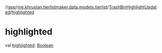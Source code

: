 //[app](../../../index.md)/[me.khruslan.tierlistmaker.data.models.tierlist](../index.md)/[TrashBinHighlightUpdated](index.md)/[highlighted](highlighted.md)

# highlighted

val [highlighted](highlighted.md): [Boolean](https://kotlinlang.org/api/latest/jvm/stdlib/kotlin/-boolean/index.html)

